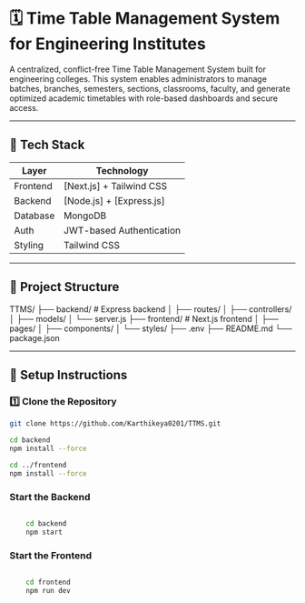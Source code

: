 # 🗓️ Time Table Management System for Engineering Institutes

A centralized, conflict-free Time Table Management System built for engineering colleges. This system enables administrators to manage batches, branches, semesters, sections, classrooms, faculty, and generate optimized academic timetables with role-based dashboards and secure access.

---

## 🚀 Tech Stack

| Layer        | Technology               |
|--------------|--------------------------|
| Frontend     | [Next.js] + Tailwind CSS |
| Backend      | [Node.js] + [Express.js] |
| Database     | MongoDB    |
| Auth         | JWT-based Authentication |
| Styling      | Tailwind CSS             |

---

## 📂 Project Structure
TTMS/
├── backend/ # Express backend
│ ├── routes/
│ ├── controllers/
│ ├── models/
│ └── server.js
├── frontend/ # Next.js frontend
│ ├── pages/
│ ├── components/
│ └── styles/
├── .env
├── README.md
└── package.json

---

## 🔧 Setup Instructions

### 1️⃣ Clone the Repository

```bash
git clone https://github.com/Karthikeya0201/TTMS.git

cd backend
npm install --force

cd ../frontend
npm install --force

```

### Start the Backend

```bash

    cd backend
    npm start

```

### Start the Frontend

```bash

    cd frontend
    npm run dev

```

